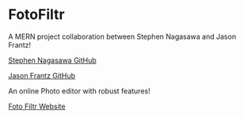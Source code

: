 # FotoFiltr

A MERN project collaboration between Stephen Nagasawa and Jason Frantz!

<a href='https://www.github.com/SNagasawa85'>Stephen Nagasawa GitHub</a>

<a href='https://www.github.com/JasonF222'>Jason Frantz GitHub</a>

An online Photo editor with robust features!

<a href='https://foto-filtr.vercel.app/'> Foto Filtr Website </a>
